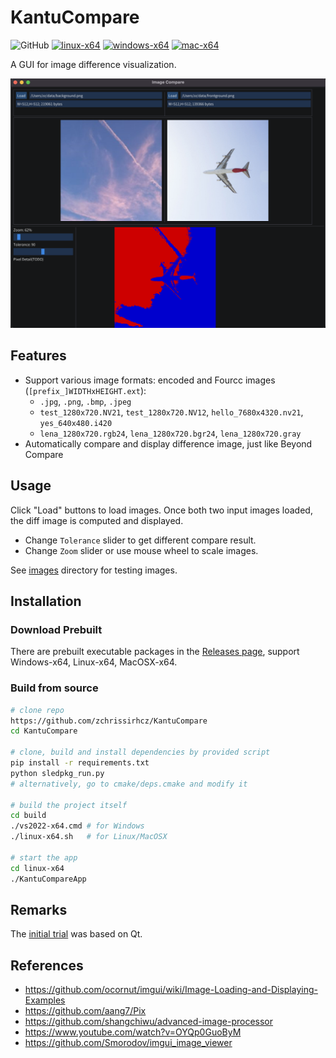 # KantuCompare

<img alt="GitHub" src="https://img.shields.io/github/license/zchrissirhcz/KantuCompare"> [![linux-x64](https://github.com/zchrissirhcz/KantuCompare/actions/workflows/linux-x64.yml/badge.svg)](https://github.com/zchrissirhcz/KantuCompare/actions/workflows/linux-x64.yml) [![windows-x64](https://github.com/zchrissirhcz/KantuCompare/actions/workflows/windows-x64.yml/badge.svg)](https://github.com/zchrissirhcz/KantuCompare/actions/workflows/windows-x64.yml) [![mac-x64](https://github.com/zchrissirhcz/KantuCompare/actions/workflows/mac-x64.yml/badge.svg)](https://github.com/zchrissirhcz/KantuCompare/actions/workflows/mac-x64.yml)

A GUI for image difference visualization.

![](images/snapshots/snapshot_2022-06-12.png)

## Features
- Support various image formats: encoded and Fourcc images (`[prefix_]WIDTHxHEIGHT.ext`):
    - `.jpg`, `.png`, `.bmp`, `.jpeg`
    - `test_1280x720.NV21`, `test_1280x720.NV12`, `hello_7680x4320.nv21`, `yes_640x480.i420`
    - `lena_1280x720.rgb24`, `lena_1280x720.bgr24`, `lena_1280x720.gray`
- Automatically compare and display difference image, just like Beyond Compare

## Usage
Click "Load" buttons to load images. Once both two input images loaded, the diff image is computed and displayed.

- Change `Tolerance` slider to get different compare result.
- Change `Zoom` slider or use mouse wheel to scale images.

See [images](https://github.com/zchrissirhcz/KantuCompare/tree/main/images) directory for testing images.

## Installation

### Download Prebuilt

There are prebuilt executable packages in the [Releases page](https://github.com/zchrissirhcz/KantuCompare/releases), support Windows-x64, Linux-x64, MacOSX-x64.

### Build from source
```bash
# clone repo
https://github.com/zchrissirhcz/KantuCompare
cd KantuCompare

# clone, build and install dependencies by provided script
pip install -r requirements.txt
python sledpkg_run.py
# alternatively, go to cmake/deps.cmake and modify it

# build the project itself
cd build
./vs2022-x64.cmd # for Windows
./linux-x64.sh   # for Linux/MacOSX

# start the app
cd linux-x64
./KantuCompareApp
```

## Remarks
The [initial trial](https://github.com/zchrissirhcz/KantuCompare/releases/tag/v0) was based on Qt.

## References
- https://github.com/ocornut/imgui/wiki/Image-Loading-and-Displaying-Examples
- https://github.com/aang7/Pix
- https://github.com/shangchiwu/advanced-image-processor
- https://www.youtube.com/watch?v=OYQp0GuoByM
- https://github.com/Smorodov/imgui_image_viewer